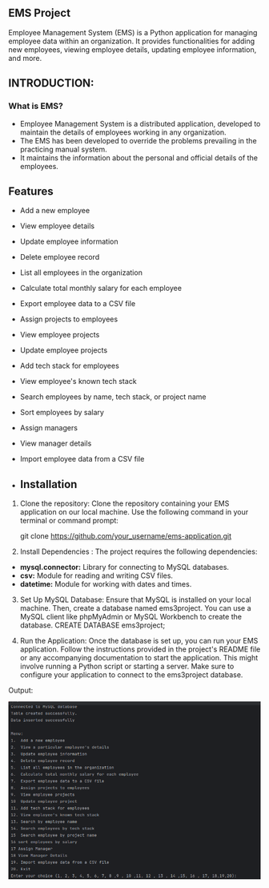 ## EMS Project
Employee Management System (EMS) is a Python application for managing employee data within an organization. It provides functionalities for adding new employees, viewing employee details, updating employee information, and more.

## INTRODUCTION:
### What is EMS?
 - Employee Management System is a distributed application, developed to maintain the details of employees working in any organization.
 - The EMS has been developed to override the problems prevailing in the practicing manual system.
 - It maintains the information about the personal and official details of the employees.

## Features
- Add a new employee
- View employee details
- Update employee information
- Delete employee record
- List all employees in the organization
- Calculate total monthly salary for each employee
- Export employee data to a CSV file
- Assign projects to employees
- View employee projects
- Update employee projects
- Add tech stack for employees
- View employee's known tech stack
- Search employees by name, tech stack, or project name
- Sort employees by salary
- Assign managers
- View manager details
- Import employee data from a CSV file

- ## Installation
1. Clone the repository:
    Clone the repository containing your EMS application on our local machine. Use the following command in your terminal or command prompt: 
   
   git clone https://github.com/your_username/ems-application.git

2. Install Dependencies :
The project requires the following dependencies:

- **mysql.connector:** Library for connecting to MySQL databases.
- **csv:** Module for reading and writing CSV files.
- **datetime:** Module for working with dates and times.

3.  Set Up MySQL Database:
Ensure that MySQL is installed on your local machine. Then, create a database named ems3project. You can use a MySQL client like phpMyAdmin or MySQL Workbench to create the database.
CREATE DATABASE ems3project;

4. Run the Application:
Once the database is set up, you can run your EMS application. Follow the instructions provided in the project's README file or any accompanying documentation to start the application. This might involve running a Python script or starting a server. Make sure to configure your application to connect to the ems3project database.


Output:


![Alt Text](https://github.com/199nayanasawa/Emsapp/blob/main/Screenshot%20from%202024-03-14%2017-08-08.png)




